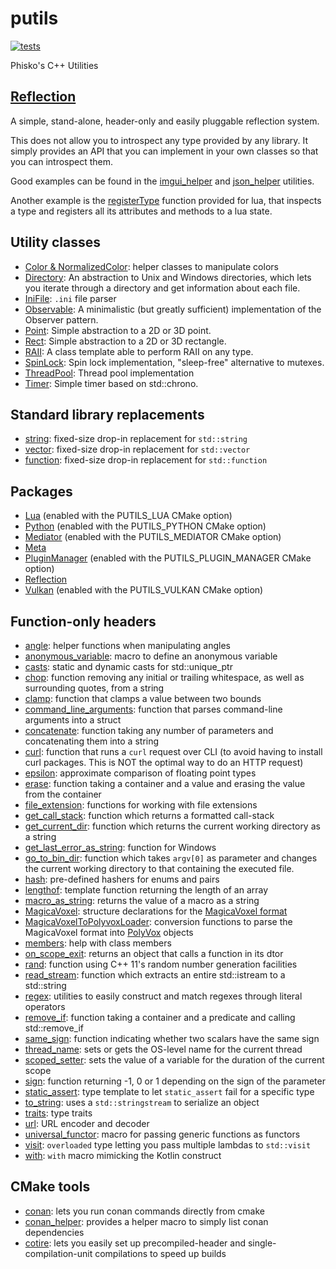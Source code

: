 # putils

[![tests](https://github.com/phisko/putils/workflows/tests/badge.svg)](https://github.com/phisko/putils/actions/workflows/tests.yml)

Phisko's C++ Utilities

## [Reflection](https://github.com/phisko/reflection)

A simple, stand-alone, header-only and easily pluggable reflection system.

This does not allow you to introspect any type provided by any library. It simply provides an API that you can implement in your own classes so that you can introspect them.
 
Good examples can be found in the [imgui_helper](reflection/imgui_helper.md) and [json_helper](reflection/json_helper.md) utilities.

Another example is the [registerType](lua/README.md) function provided for lua, that inspects a type and registers all its attributes and methods to a lua state.

## Utility classes

* [Color & NormalizedColor](Color.md): helper classes to manipulate colors
* [Directory](Directory.md): An abstraction to Unix and Windows directories, which lets you iterate through a directory and get information about each file.
* [IniFile](IniFile.md): `.ini` file parser
* [Observable](Observable.md): A minimalistic (but greatly sufficient) implementation of the Observer pattern.
* [Point](Point.md): Simple abstraction to a 2D or 3D point.
* [Rect](Rect.md): Simple abstraction to a 2D or 3D rectangle.
* [RAII](RAII.md): A class template able to perform RAII on any type.
* [SpinLock](SpinLock.md): Spin lock implementation, "sleep-free" alternative to mutexes.
* [ThreadPool](ThreadPool.hpp): Thread pool implementation
* [Timer](Timer.md): Simple timer based on std::chrono.

## Standard library replacements

* [string](string.hpp): fixed-size drop-in replacement for `std::string`
* [vector](vector.hpp): fixed-size drop-in replacement for `std::vector`
* [function](function.hpp): fixed-size drop-in replacement for `std::function`

## Packages

* [Lua](lua/README.md) (enabled with the PUTILS_LUA CMake option)
* [Python](python/README.md) (enabled with the PUTILS_PYTHON CMake option)
* [Mediator](mediator/README.md) (enabled with the PUTILS_MEDIATOR CMake option)
* [Meta](meta/README.md)
* [PluginManager](pluginManager/README.md) (enabled with the PUTILS_PLUGIN_MANAGER CMake option)
* [Reflection](reflection/README.md)
* [Vulkan](vulkan) (enabled with the PUTILS_VULKAN CMake option)

## Function-only headers

* [angle](angle.md): helper functions when manipulating angles
* [anonymous_variable](anonymous_variable.md): macro to define an anonymous variable
* [casts](casts.md): static and dynamic casts for std::unique_ptr
* [chop](chop.md): function removing any initial or trailing whitespace, as well as surrounding quotes, from a string
* [clamp](clamp.md): function that clamps a value between two bounds
* [command_line_arguments](command_line_arguments.md): function that parses command-line arguments into a struct
* [concatenate](concatenate.md): function taking any number of parameters and concatenating them into a string
* [curl](curl.md): function that runs a `curl` request over CLI (to avoid having to install curl packages. This is NOT the optimal way to do an HTTP request)
* [epsilon](epsilon.md): approximate comparison of floating point types
* [erase](erase.md): function taking a container and a value and erasing the value from the container
* [file_extension](file_extension.md): functions for working with file extensions
* [get_call_stack](get_call_stack.md): function which returns a formatted call-stack
* [get_current_dir](get_current_dir.md): function which returns the current working directory as a string
* [get_last_error_as_string](get_last_error_as_string.md): function for Windows
* [go_to_bin_dir](go_to_bin_dir.md): function which takes `argv[0]` as parameter and changes the current working directory to that containing the executed file.
* [hash](hash.md): pre-defined hashers for enums and pairs
* [lengthof](lengthof.md): template function returning the length of an array
* [macro_as_string](macro_as_string.md): returns the value of a macro as a string
* [MagicaVoxel](MagicaVoxel.md): structure declarations for the [MagicaVoxel format](https://ephtracy.github.io/)
* [MagicaVoxelToPolyvoxLoader](MagicaVoxelToPolyvoxLoader.md): conversion functions to parse the MagicaVoxel format into [PolyVox](https://bitbucket.org/volumesoffun/polyvox/src/develop/) objects
* [members](members.md): help with class members
* [on_scope_exit](on_scope_exit.md): returns an object that calls a function in its dtor
* [rand](rand.md): function using C++ 11's random number generation facilities
* [read_stream](read_stream.md): function which extracts an entire std::istream to a std::string
* [regex](regex.md): utilities to easily construct and match regexes through literal operators
* [remove_if](remove_if.md): function taking a container and a predicate and calling std::remove_if
* [same_sign](same_sign.md): function indicating whether two scalars have the same sign
* [thread_name](thread_name.md): sets or gets the OS-level name for the current thread
* [scoped_setter](scoped_setter.md): sets the value of a variable for the duration of the current scope
* [sign](sign.md): function returning -1, 0 or 1 depending on the sign of the parameter
* [static_assert](static_assert.md): type template to let `static_assert` fail for a specific type
* [to_string](to_string.md): uses a `std::stringstream` to serialize an object
* [traits](traits.md): type traits
* [url](url.md): URL encoder and decoder
* [universal_functor](universal_functor.md): macro for passing generic functions as functors
* [visit](visit.md): `overloaded` type letting you pass multiple lambdas to `std::visit`
* [with](with.md): `with` macro mimicking the Kotlin construct

## CMake tools

* [conan](CMakeModules/conan.cmake): lets you run conan commands directly from cmake
* [conan_helper](CMakeModules/conan_helper.cmake): provides a helper macro to simply list conan dependencies
* [cotire](https://github.com/sakra/cotire): lets you easily set up precompiled-header and single-compilation-unit compilations to speed up builds
